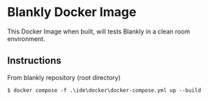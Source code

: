 # Blankly Docker Image
This Docker Image when built, will tests Blankly in a clean room environment.


## Instructions

From blankly repository (root directory)

```
$ docker compose -f .\ide\docker\docker-compose.yml up --build
```
